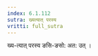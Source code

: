```yaml
---
index: 6.1.112
sutra: ख्यत्यात्‌ परस्य
vritti: full_sutra
---
```


ख्य-त्यात् परस्य ङसि-ङसो: अत: उत् । 